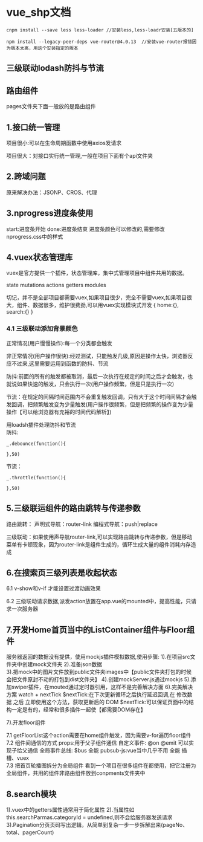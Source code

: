# vue_shp文档

```
cnpm install --save less less-loader //安装less,less-loadr安装[五版本的]  

npm install --legacy-peer-deps vue-router@4.0.13  //安装vue-router报错因为版本太高，用这个安装指定的版本
```

## 三级联动lodash防抖与节流

## 路由组件
   
pages文件夹下面一般放的是路由组件   

## 1.接口统一管理

项目很小:可以在生命周期函数中使用axios发请求

项目很大：对接口实行统一管理,一般在项目下面有个api文件夹

## 2.跨域问题

原来解决办法：JSONP、CROS、代理 

## 3.nprogress进度条使用

start:进度条开始
done:进度条结束
进度条颜色可以修改的,需要修改nprogress.css中的样式

## 4.vuex状态管理库

vuex是官方提供一个插件，状态管理库，集中式管理项目中组件共用的数据。

state
mutations
actions
getters
modules

切记，并不是全部项目都需要vuex,如果项目很少，完全不需要vuex,如果项目很大，组件、数据很多，维护很费劲,可以用vuex实现模块式开发
{
    home:{},
    search:{}
}

### 4.1 三级联动添加背景颜色

正常情况(用户慢慢操作):每一个分类都会触发

非正常情况(用户操作很快):经过测试，只能触发几级,原因是操作太快，浏览器反应不过来,这里需要运用到函数的防抖、节流

防抖:前面的所有的触发都被取消，最后一次执行在规定的时间之后才会触发，也就说如果快速的触发，只会执行一次(用户操作频繁，但是只是执行一次)

节流：在规定的间隔时间范围内不会重复触发回调，只有大于这个时间间隔才会触发回调，把频繁触发变为少量触发(用户操作很频繁，但是把频繁的操作变为少量操作【可以给浏览器有充裕的时间代码解析】)

用loadsh插件处理防抖和节流  
防抖:
```
_.debounce(function(){

},50)
```
节流：
```
_.throttle(function(){

},50) 
```

## 5.三级联运组件的路由跳转与传递参数

路由跳转：
声明式导航：router-link
编程式导航：push|replace

三级联动：如果使用声导航router-link,可以实现路由跳转与传递参数，但是移动菜单有卡顿现象，因为router-link是组件生成的，循环生成大量的组件消耗内存造成

## 6.在搜索页三级列表是收起状态

6.1 v-show和v-if 才能设置过渡动画效果

6.2 三级联动请求数据,派发action放置在app.vue的mounted中，提高性能，只请求一次服务器

## 7.开发Home首页当中的ListContainer组件与Floor组件
   
服务器返回的数据没有提供，使用mockjs插件模拟数据,使用步骤:
1).在项目src文件夹中创建mock文件夹
2).准备json数据    
3).把mock中的图片文件放到public文件夹images中【public文件夹打包的时候会把文件原封不动的打包到dist文件夹】
4).创建mockServer.js通过mockjs
5).添加swiper插件，在mouted通过定时器引用，这样不是完善解决方面
6).完美解决方案  watch + nextTick
  $nextTick:在下次更新循环之后执行延迟回调,在  修改数据 之后  立即使用这个方法，获取更新后的 DOM
  $nextTick:可以保证页面中的结构一定是有的，经常和很多插件一起使【都需要DOM存在】

7).开发floor组件

7.1 getFloorList这个action需要在home组件触发，因为需要v-for遍历floor组件
7.2 组件间通信的方式
props:用于父子组件通信
自定义事件: @on @emit 可以实现子给父通信
全局事件总线: $bus 全能
pubsub-js:vue当中几乎不用 全能
插槽、vuex  
7.3 把首页轮播图拆分为全局组件
看到一个项目在很多组件在都使用，把它注册为全局组件，共用的组件非路由组件放到conpments文件夹中

## 8.search模块

  1).vuex中的getters属性通常用于简化属性
  2).当属性如this.searchParmas.categoryId = undefined,则不会给服务器发送请求
  3).Pagination分页页码写出逻辑，从简单到复杂一步一步拆解出来(pageNo、total、pagerCount)








